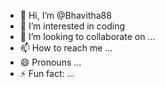 - 👋 Hi, I’m @Bhavitha88
- 👀 I’m interested in coding 
- 💞️ I’m looking to collaborate on ...
- 📫 How to reach me ...
- 😄 Pronouns ...
- ⚡ Fun fact: ...

<!---
Bhavitha88/Bhavitha88 is a ✨ special ✨ repository because its `README.md` (this file) appears on your GitHub profile.
You can click the Preview link to take a look at your changes.
--->

